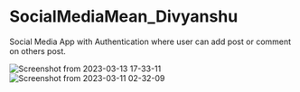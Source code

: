 # SocialMediaMean_Divyanshu
Social Media App with Authentication where user can add post or comment on others post.

![Screenshot from 2023-03-13 17-33-11](https://user-images.githubusercontent.com/123721670/224697448-295aa090-a0a8-4172-b28a-0270eb542e06.png)
![Screenshot from 2023-03-11 02-32-09](https://user-images.githubusercontent.com/123721670/224697510-483392e0-20ca-4666-b45d-af85d6f79da8.png)
